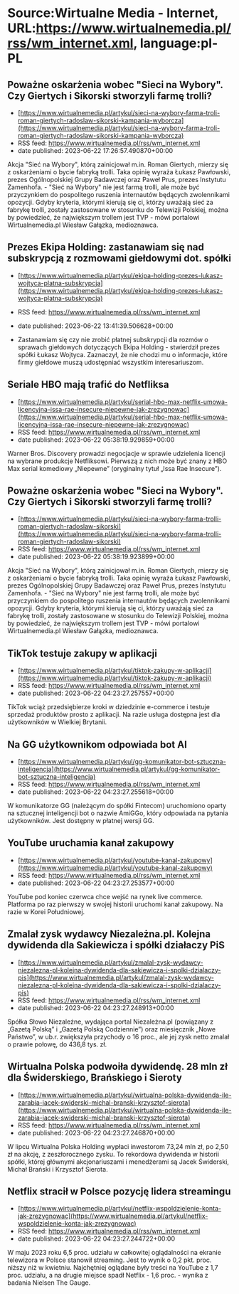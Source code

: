 # Source:Wirtualne Media - Internet, URL:https://www.wirtualnemedia.pl/rss/wm_internet.xml, language:pl-PL

## Poważne oskarżenia wobec "Sieci na Wybory". Czy Giertych i Sikorski stworzyli farmę trolli?
 - [https://www.wirtualnemedia.pl/artykul/sieci-na-wybory-farma-troli-roman-giertych-radoslaw-sikorski-kampania-wyborcza](https://www.wirtualnemedia.pl/artykul/sieci-na-wybory-farma-troli-roman-giertych-radoslaw-sikorski-kampania-wyborcza)
 - RSS feed: https://www.wirtualnemedia.pl/rss/wm_internet.xml
 - date published: 2023-06-22 17:26:57.490870+00:00

Akcja "Sieć na Wybory", którą zainicjował m.in. Roman Giertych, mierzy się z oskarżeniami o bycie fabryką trolli. Taka opinię wyraża Łukasz Pawłowski, prezes Ogólnopolskiej Grupy Badawczej oraz Paweł Prus, prezes Instytutu Zamenhofa. - "Sieć na Wybory" nie jest farmą trolli, ale może być przyczynkiem do pospolitego ruszenia internautów będących zwolennikami opozycji. Gdyby kryteria, którymi kierują się ci, którzy uważają sieć za fabrykę trolli, zostały zastosowane w stosunku do Telewizji Polskiej, można by powiedzieć, że największym trollem jest TVP - mówi portalowi Wirtualnemedia.pl Wiesław Gałązka, medioznawca.

## Prezes Ekipa Holding: zastanawiam się nad subskrypcją z rozmowami giełdowymi dot. spółki
 - [https://www.wirtualnemedia.pl/artykul/ekipa-holding-prezes-lukasz-wojtyca-platna-subskrypcja](https://www.wirtualnemedia.pl/artykul/ekipa-holding-prezes-lukasz-wojtyca-platna-subskrypcja)
 - RSS feed: https://www.wirtualnemedia.pl/rss/wm_internet.xml
 - date published: 2023-06-22 13:41:39.506628+00:00

- Zastanawiam się czy nie zrobić płatnej subskrypcji dla rozmów o sprawach giełdowych dotyczących Ekipa Holding - stwierdził prezes spółki Łukasz Wojtyca. Zaznaczył, że nie chodzi mu o informacje, które firmy giełdowe muszą udostępniać wszystkim interesariuszom.

## Seriale HBO mają trafić do Netfliksa
 - [https://www.wirtualnemedia.pl/artykul/serial-hbo-max-netflix-umowa-licencyjna-issa-rae-insecure-niepewne-jak-zrezygnowac](https://www.wirtualnemedia.pl/artykul/serial-hbo-max-netflix-umowa-licencyjna-issa-rae-insecure-niepewne-jak-zrezygnowac)
 - RSS feed: https://www.wirtualnemedia.pl/rss/wm_internet.xml
 - date published: 2023-06-22 05:38:19.929859+00:00

Warner Bros. Discovery prowadzi negocjacje w sprawie udzielenia licencji na wybrane produkcje Netfliksowi. Pierwszą z nich może być znany z HBO Max serial komediowy „Niepewne” (oryginalny tytuł „Issa Rae Insecure”).

## Poważne oskarżenia wobec "Sieci na Wybory". Czy Giertych i Sikorski stworzyli farmę trolli?
 - [https://www.wirtualnemedia.pl/artykul/sieci-na-wybory-farma-trolli-roman-giertych-radoslaw-sikorski](https://www.wirtualnemedia.pl/artykul/sieci-na-wybory-farma-trolli-roman-giertych-radoslaw-sikorski)
 - RSS feed: https://www.wirtualnemedia.pl/rss/wm_internet.xml
 - date published: 2023-06-22 05:38:19.923899+00:00

Akcja "Sieć na Wybory", którą zainicjował m.in. Roman Giertych, mierzy się z oskarżeniami o bycie fabryką trolli. Taka opinię wyraża Łukasz Pawłowski, prezes Ogólnopolskiej Grupy Badawczej oraz Paweł Prus, prezes Instytutu Zamenhofa. - "Sieć na Wybory" nie jest farmą trolli, ale może być przyczynkiem do pospolitego ruszenia internautów będących zwolennikami opozycji. Gdyby kryteria, którymi kierują się ci, którzy uważają sieć za fabrykę trolli, zostały zastosowane w stosunku do Telewizji Polskiej, można by powiedzieć, że największym trollem jest TVP - mówi portalowi Wirtualnemedia.pl Wiesław Gałązka, medioznawca.

## TikTok testuje zakupy w aplikacji
 - [https://www.wirtualnemedia.pl/artykul/tiktok-zakupy-w-aplikacji](https://www.wirtualnemedia.pl/artykul/tiktok-zakupy-w-aplikacji)
 - RSS feed: https://www.wirtualnemedia.pl/rss/wm_internet.xml
 - date published: 2023-06-22 04:23:27.257557+00:00

TikTok wciąż przedsiębierze kroki w dziedzinie e-commerce i testuje sprzedaż produktów prosto z aplikacji. Na razie usługa dostępna jest dla użytkowników w Wielkiej Brytanii.

## Na GG użytkownikom odpowiada bot AI
 - [https://www.wirtualnemedia.pl/artykul/gg-komunikator-bot-sztuczna-inteligencja](https://www.wirtualnemedia.pl/artykul/gg-komunikator-bot-sztuczna-inteligencja)
 - RSS feed: https://www.wirtualnemedia.pl/rss/wm_internet.xml
 - date published: 2023-06-22 04:23:27.255618+00:00

W komunikatorze GG (należącym do spółki Fintecom) uruchomiono oparty na sztucznej inteligencji bot o nazwie AmiGGo, który odpowiada na pytania użytkowników. Jest dostępny w płatnej wersji GG.

## YouTube uruchamia kanał zakupowy
 - [https://www.wirtualnemedia.pl/artykul/youtube-kanal-zakupowy](https://www.wirtualnemedia.pl/artykul/youtube-kanal-zakupowy)
 - RSS feed: https://www.wirtualnemedia.pl/rss/wm_internet.xml
 - date published: 2023-06-22 04:23:27.253577+00:00

YouTube pod koniec czerwca chce wejść na rynek live commerce. Platforma po raz pierwszy w swojej historii uruchomi kanał zakupowy. Na razie w Korei Południowej.

## Zmalał zysk wydawcy Niezależna.pl. Kolejna dywidenda dla Sakiewicza i spółki działaczy PiS
 - [https://www.wirtualnemedia.pl/artykul/zmalal-zysk-wydawcy-niezalezna-pl-kolejna-dywidenda-dla-sakiewicza-i-spolki-dzialaczy-pis](https://www.wirtualnemedia.pl/artykul/zmalal-zysk-wydawcy-niezalezna-pl-kolejna-dywidenda-dla-sakiewicza-i-spolki-dzialaczy-pis)
 - RSS feed: https://www.wirtualnemedia.pl/rss/wm_internet.xml
 - date published: 2023-06-22 04:23:27.248913+00:00

Spółka Słowo Niezależne, wydająca portal Niezależna.pl (powiązany z „Gazetą Polską” i „Gazetą Polską Codziennie”) oraz miesięcznik „Nowe Państwo”, w ub.r. zwiększyła przychody o 16 proc., ale jej zysk netto zmalał o prawie połowę, do 436,8 tys. zł.

## Wirtualna Polska podwoiła dywidendę. 28 mln zł dla Świderskiego, Brańskiego i Sieroty
 - [https://www.wirtualnemedia.pl/artykul/wirtualna-polska-dywidenda-ile-zarabia-jacek-swiderski-michal-branski-krzysztof-sierota](https://www.wirtualnemedia.pl/artykul/wirtualna-polska-dywidenda-ile-zarabia-jacek-swiderski-michal-branski-krzysztof-sierota)
 - RSS feed: https://www.wirtualnemedia.pl/rss/wm_internet.xml
 - date published: 2023-06-22 04:23:27.246870+00:00

W lipcu Wirtualna Polska Holding wypłaci inwestorom 73,24 mln zł, po 2,50 zł na akcję, z zeszłorocznego zysku. To rekordowa dywidenda w historii spółki, której głównymi akcjonariuszami i menedżerami są Jacek Świderski, Michał Brański i Krzysztof Sierota.

## Netflix stracił w Polsce pozycję lidera streamingu
 - [https://www.wirtualnemedia.pl/artykul/netflix-wspoldzielenie-konta-jak-zrezygnowac](https://www.wirtualnemedia.pl/artykul/netflix-wspoldzielenie-konta-jak-zrezygnowac)
 - RSS feed: https://www.wirtualnemedia.pl/rss/wm_internet.xml
 - date published: 2023-06-22 04:23:27.244722+00:00

W maju 2023 roku 6,5 proc. udziału w całkowitej oglądalności na ekranie telewizora w Polsce stanowił streaming. Jest to wynik o 0,2 pkt. proc. niższy niż w kwietniu. Najchętniej oglądane były treści na YouTube z 1,7 proc. udziału, a na drugie miejsce spadł Netflix - 1,6 proc. - wynika z badania Nielsen The Gauge.

